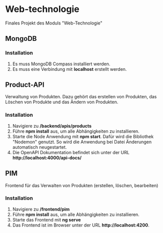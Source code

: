# Web-technologie
Finales Projekt des Moduls "Web-Technologie"

## MongoDB

### Installation
1. Es muss MongoDB Compass installiert werden.
2. Es muss eine Verbindung mit **localhost** erstellt werden.

## Product-API
Verwaltung von Produkten. Dazu gehört das erstellen von Produkten, das Löschen von Produkte und das Ändern von Produkten.

### Installation
1. Navigiere zu **/backend/apis/products**
2. Führe **npm install** aus, um alle Abhängigkeiten zu installieren.
3. Starte die Node Anwendung mit **npm start**. Dafür wird die Bibliothek "Nodemon" genutzt. So wird die Anwendung bei Datei Änderungen automatisch neugestartet.
4. Die OpenAPI Dokumentation befindet sich unter der URL **http://localhost:4000/api-docs/**

## PIM
Frontend für das Verwalten von Produkten (erstellen, löschen, bearbeiten)

### Installation
1. Navigiere zu **/frontend/pim**
2. Führe **npm install** aus, um alle Abhängigkeiten zu installieren.
3. Starte das Frontend mit **ng serve**
4. Das Frontend ist im Browser unter der URL **http://localhost:4200**.
